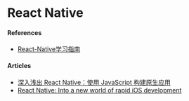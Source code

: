 # React Native

#### References
* [React-Native学习指南](https://github.com/reactnativecn/react-native-guide)

#### Articles
* [深入浅出 React Native：使用 JavaScript 构建原生应用](https://zhuanlan.zhihu.com/p/19996445)
* [React Native: Into a new world of rapid iOS development](http://www.ibm.com/developerworks/library/mo-bluemix-react-native-ios8/index.html)

